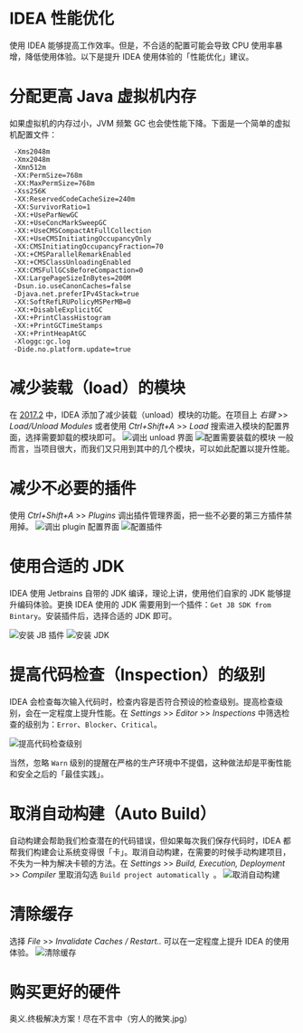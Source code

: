 # IDEA 性能优化

使用 IDEA 能够提高工作效率。但是，不合适的配置可能会导致 CPU 使用率暴增，降低使用体验。以下是提升 IDEA 使用体验的「性能优化」建议。

# 分配更高 Java 虚拟机内存

如果虚拟机的内存过小，JVM 频繁 GC 也会使性能下降。下面是一个简单的虚拟机配置文件：

```
 -Xms2048m
 -Xmx2048m
 -Xmn512m
 -XX:PermSize=768m
 -XX:MaxPermSize=768m
 -Xss256K
 -XX:ReservedCodeCacheSize=240m
 -XX:SurvivorRatio=1
 -XX:+UseParNewGC
 -XX:+UseConcMarkSweepGC
 -XX:+UseCMSCompactAtFullCollection
 -XX:+UseCMSInitiatingOccupancyOnly
 -XX:CMSInitiatingOccupancyFraction=70
 -XX:+CMSParallelRemarkEnabled
 -XX:+CMSClassUnloadingEnabled
 -XX:CMSFullGCsBeforeCompaction=0
 -XX:LargePageSizeInBytes=200M
 -Dsun.io.useCanonCaches=false
 -Djava.net.preferIPv4Stack=true
 -XX:SoftRefLRUPolicyMSPerMB=0
 -XX:+DisableExplicitGC
 -XX:+PrintClassHistogram
 -XX:+PrintGCTimeStamps
 -XX:+PrintHeapAtGC
 -Xloggc:gc.log
 -Dide.no.platform.update=true
 ```

# 减少装载（load）的模块

在 [2017.2](https://blog.jetbrains.com/idea/2017/06/intellij-idea-2017-2-eap-introduces-unloaded-modules/) 中，IDEA 添加了减少装载（unload）模块的功能。在项目上 *右键* >> *Load/Unload Modules* 或者使用 *Ctrl+Shift+A* >> *Load* 搜索进入模块的配置界面，选择需要卸载的模块即可。
![调出 unload 界面](source/unload-modules-1.png)
![配置需要装载的模块](source/unload-modules-2.png)
一般而言，当项目很大，而我们又只用到其中的几个模块，可以如此配置以提升性能。

# 减少不必要的插件

使用 *Ctrl+Shift+A* >> *Plugins* 调出插件管理界面，把一些不必要的第三方插件禁用掉。
![调出 plugin 配置界面](source/plugins-1.png)
![配置插件](source/plugins-2.png)

# 使用合适的 JDK

IDEA 使用 Jetbrains 自带的 JDK 编译，理论上讲，使用他们自家的 JDK 能够提升编码体验。更换 IDEA 使用的 JDK 需要用到一个插件：`Get JB SDK from Bintary`。安装插件后，选择合适的 JDK 即可。

![安装 JB 插件](source/install-plugin.png)
![安装 JDK](source/install-jdk.png)

# 提高代码检查（Inspection）的级别

IDEA 会检查每次输入代码时，检查内容是否符合预设的检查级别。提高检查级别，会在一定程度上提升性能。在 *Settings* >> *Editor* >> *Inspections* 中筛选检查的级别为：`Error`、`Blocker`、`Critical`。

![提高代码检查级别](source/inspection.png)

当然，忽略 `Warn` 级别的提醒在严格的生产环境中不提倡，这种做法却是平衡性能和安全之后的「最佳实践」。

# 取消自动构建（Auto Build）

自动构建会帮助我们检查潜在的代码错误，但如果每次我们保存代码时，IDEA 都帮我们构建会让系统变得很「卡」。取消自动构建，在需要的时候手动构建项目，不失为一种为解决卡顿的方法。在 *Settings* >> *Build, Execution, Deployment* >> *Compiler* 里取消勾选 `Build project automatically `。
![取消自动构建](source/build-automatically.png)

# 清除缓存

选择 *File* >> *Invalidate Caches / Restart..* 可以在一定程度上提升 IDEA 的使用体验。
![清除缓存](source/invalidate-caches.png)

# 购买更好的硬件

奥义.终极解决方案！尽在不言中（穷人的微笑.jpg）